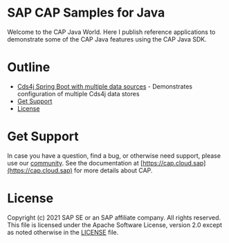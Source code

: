 # SAP CAP Samples for Java

Welcome to the CAP Java World. Here I publish reference applications to demonstrate some of the CAP Java features using the CAP Java SDK.

# Outline

 - [Cds4j Spring Boot with multiple data sources](cds4j-spring-boot-multiple-ds) - Demonstrates configuration of multiple Cds4j data stores
 - [Get Support](#get-support)
 - [License](#license)

# Get Support
In case you have a question, find a bug, or otherwise need support, please use our [community](https://answers.sap.com/tags/9f13aee1-834c-4105-8e43-ee442775e5ce). See the documentation at [https://cap.cloud.sap](https://cap.cloud.sap) for more details about CAP.

# License
Copyright (c) 2021 SAP SE or an SAP affiliate company. All rights reserved. This file is licensed under the Apache Software License, version 2.0 except as noted otherwise in the [LICENSE](LICENSE) file.